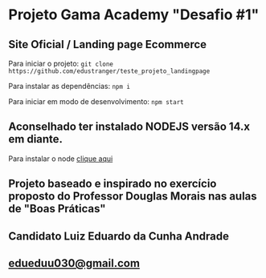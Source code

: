 # Projeto Gama Academy "Desafio #1"
## Site Oficial / Landing page Ecommerce

Para iniciar o projeto:
`git clone https://github.com/edustranger/teste_projeto_landingpage`

Para instalar as dependências:
`npm i`

Para iniciar em modo de desenvolvimento:
`npm start`

## Aconselhado ter instalado NODEJS versão 14.x em diante.

Para instalar o node [clique aqui](https://nodejs.org/en/)

## Projeto baseado e inspirado no exercício proposto do Professor Douglas Morais nas aulas de "Boas Práticas"

## Candidato Luiz Eduardo da Cunha Andrade
## edueduu030@gmail.com